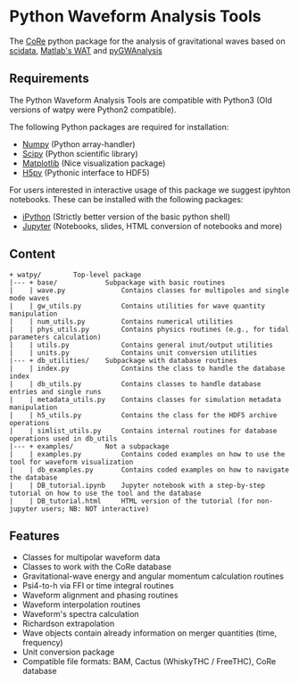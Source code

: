 # Python Waveform Analysis Tools

The [CoRe](http://www.computational-relativity.org/) python package for the analysis of gravitational waves based on
[scidata](https://bitbucket.org/dradice/scidata/src/default/),
[Matlab's WAT](https://bitbucket.org/bernuzzi/wat/src/master/) and 
[pyGWAnalysis](http://svn.einsteintoolkit.org/pyGWAnalysis/trunk/) 

## Requirements

The Python Waveform Analysis Tools are compatible with Python3 (Old versions of watpy were Python2 compatible).

The following Python packages are required for installation:

* [Numpy](https://numpy.org/) (Python array-handler)
* [Scipy](https://www.scipy.org/) (Python scientific library)
* [Matplotlib](https://matplotlib.org/) (Nice visualization package)
* [H5py](https://www.h5py.org/) (Pythonic interface to HDF5)

For users interested in interactive usage of this package we suggest ipyhton notebooks. These can be installed with the following packages:

* [iPython](https://ipython.org/) (Strictly better version of the basic python shell)
* [Jupyter](https://jupyter.org/) (Notebooks, slides, HTML conversion of notebooks and more)

## Content

    + watpy/		Top-level package
    |--- + base/ 			Subpackage with basic routines 
    |    | wave.py 				Contains classes for multipoles and single mode waves
    | 	 | gw_utils.py  		Contains utilities for wave quantity manipulation
    | 	 | num_utils.py 		Contains numerical utilities
    | 	 | phys_utils.py 		Contains physics routines (e.g., for tidal parameters calculation)
    |	 | utils.py    			Contains general inut/output utilities
    |	 | units.py 			Contains unit conversion utilities
    |--- + db_utilities/    Subpackage with database routines
    |    | index.py             Contains the class to handle the database index
    |    | db_utils.py          Contains classes to handle database entries and single runs
    |    | metadata_utils.py    Contains classes for simulation metadata manipulation 
    |    | h5_utils.py          Contains the class for the HDF5 archive operations
    |    | simlist_utils.py     Contains internal routines for database operations used in db_utils
    |--- + examples/	    Not a subpackage
    |    | examples.py          Contains coded examples on how to use the tool for waveform visualization
    |    | db_examples.py       Contains coded examples on how to navigate the database
    |    | DB_tutorial.ipynb    Jupyter notebook with a step-by-step tutorial on how to use the tool and the database
    |    | DB_tutorial.html     HTML version of the tutorial (for non-jupyter users; NB: NOT interactive)
    
## Features

 * Classes for multipolar waveform data
 * Classes to work with the CoRe database
 * Gravitational-wave energy and angular momentum calculation routines
 * Psi4-to-h via FFI or time integral routines
 * Waveform alignment and phasing routines
 * Waveform interpolation routines
 * Waveform's spectra calculation
 * Richardson extrapolation
 * Wave objects contain already information on merger quantities (time, frequency)
 * Unit conversion package
 * Compatible file formats: BAM, Cactus (WhiskyTHC / FreeTHC), CoRe database
